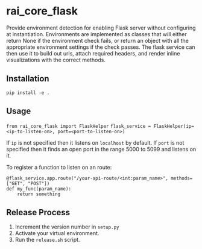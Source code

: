 # rai_core_flask

Provide environment detection for enabling Flask server without configuring at instantiation. Environments are implemented as classes that will either return None if the environment check fails, or return an object with all the appropriate environment settings if the check passes. The flask service can then use it to build out urls, attach required headers, and render inline visualizations with the correct methods.

## Installation

`pip install -e .`

## Usage

`from rai_core_flask import FlaskHelper`
`flask_service = FlaskHelper(ip=<ip-to-listen-on>, port=<port-to-listen-on>)`

If `ip` is not specified then it listens on `localhost` by default.
If `port` is not specified then it finds an open port in the range 5000 to 5099
and listens on it.

To register a function to listen on an route:

```
@flask_service.app.route("/your-api-route/<int:param_name>", methods=["GET", "POST"])
def my_func(param_name):
    return something
```

## Release Process

1. Increment the version number in `setup.py`
2. Activate your virtual environment.
3. Run the `release.sh` script.
